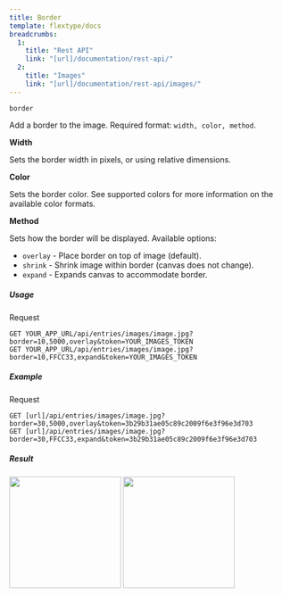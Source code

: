 ```yaml
---
title: Border
template: flextype/docs
breadcrumbs:
  1:
    title: "Rest API"
    link: "[url]/documentation/rest-api/"
  2:
    title: "Images"
    link: "[url]/documentation/rest-api/images/"
---
```


`border`

Add a border to the image. Required format: `width, color, method`.

**Width**

Sets the border width in pixels, or using relative dimensions.

**Color**

Sets the border color. See supported colors for more information on the available color formats.

**Method**

Sets how the border will be displayed. Available options:

* `overlay` - Place border on top of image (default).
* `shrink` - Shrink image within border (canvas does not change).
* `expand` - Expands canvas to accommodate border.

##### Usage

<div class="file-header">Request</div>

```
GET YOUR_APP_URL/api/entries/images/image.jpg?border=10,5000,overlay&token=YOUR_IMAGES_TOKEN
GET YOUR_APP_URL/api/entries/images/image.jpg?border=10,FFCC33,expand&token=YOUR_IMAGES_TOKEN
```

##### Example

<div class="file-header">Request</div>

```
GET [url]/api/entries/images/image.jpg?border=30,5000,overlay&token=3b29b31ae05c89c2009f6e3f96e3d703
GET [url]/api/entries/images/image.jpg?border=30,FFCC33,expand&token=3b29b31ae05c89c2009f6e3f96e3d703
```

##### Result

<img width="200" class="inline" src="[url]/documentation/api/images/entries/image.jpg?border=30,5000,overlay&token=4864fb8e1ebe080e6e4ad5c4363083a6">
<img width="200" class="inline" src="[url]/documentation/api/images/entries/image.jpg?border=30,FFCC33,expand&token=4864fb8e1ebe080e6e4ad5c4363083a6">
